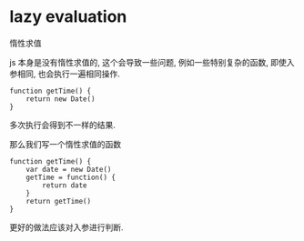 # lazy evaluation

惰性求值

js 本身是没有惰性求值的, 这个会导致一些问题, 例如一些特别复杂的函数, 即使入参相同, 也会执行一遍相同操作.

    function getTime() {
        return new Date()
    }

多次执行会得到不一样的结果.

那么我们写一个惰性求值的函数

    function getTime() {
        var date = new Date()
        getTime = function() {
            return date
        }
        return getTime()
    }

更好的做法应该对入参进行判断.